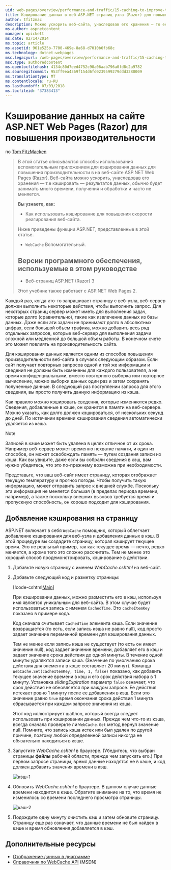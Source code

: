 ```yaml
---
uid: web-pages/overview/performance-and-traffic/15-caching-to-improve-the-performance-of-your-website
title: Кэширование данных в веб-ASP.NET страниц узла (Razor) для повышения производительности | Документация Майкрософт
author: tfitzmac
description: Можно ускорить веб-сайта, унаследовав его хранения — то есть кэш — результаты, обычно бы много времени получения и обработки данных...
ms.author: aspnetcontent
manager: wpickett
ms.date: 02/14/2014
ms.topic: article
ms.assetid: 961e525b-7700-469e-8a68-d7010b6fb68c
ms.technology: dotnet-webpages
msc.legacyurl: /web-pages/overview/performance-and-traffic/15-caching-to-improve-the-performance-of-your-website
msc.type: authoredcontent
ms.openlocfilehash: 4134c80d7eed4752c90a06aab796a0fd8c2a9782
ms.sourcegitcommit: 953ff9ea4369f154d6fd0239599279ddd3280009
ms.translationtype: MT
ms.contentlocale: ru-RU
ms.lasthandoff: 07/03/2018
ms.locfileid: "37383413"
---
```

<a name="caching-data-in-an-aspnet-web-pages-razor-site-for-better-performance"></a>Кэширование данных на сайте ASP.NET Web Pages (Razor) для повышения производительности
====================
по [Tom FitzMacken](https://github.com/tfitzmac)

> В этой статье описываются способы использования вспомогательным приложением для кэширования данных для повышения производительности в на веб-сайте ASP.NET Web Pages (Razor). Веб-сайта можно ускорить, унаследовав его хранения &#8212; т.е кэшировать &#8212; результатов данных, обычно будет занимать много времени, получения и обработки и часто не меняется.
> 
> **Вы узнаете, как:** 
> 
> - Как использовать кэширование для повышения скорости реагирования веб-сайта.
> 
> Ниже приведены функции ASP.NET, представленные в этой статье.
> 
> - `WebCache` Вспомогательный.
>   
> 
> ## <a name="software-versions-used-in-the-tutorial"></a>Версии программного обеспечения, используемые в этом руководстве
> 
> 
> - Веб-страниц ASP.NET (Razor) 3
>   
> 
> Этот учебник также работает с ASP.NET Web Pages 2.


Каждый раз, когда кто-то запрашивает страницу с веб-узла, веб-сервер должен выполнить некоторые действия, чтобы выполнить запрос. Для некоторых страниц сервер может иметь для выполнения задач, которые долго (сравнительно), такие как извлечение данных из базы данных. Даже если эти задачи не принимают долго в абсолютных цифрах, если большой объем трафика, можно добавить весь ряд отдельных запросов, которые веб-сервер для выполнения задачи сложной или медленной до большой объем работы. В конечном счете это может повлиять на производительность сайта.

Для кэширования данных является одним из способов повышения производительности веб-сайта в случаях следующим образом. Если сайт получает повторных запросов одной и той же информации и сведения не должны быть изменены для каждого пользователя, а не время конфиденциальными, вместо повторного выборка или повторное вычисление, можно выборки данных один раз и затем сохранять полученные данные. В следующий раз поступлении запроса для этого сведения, вы просто получить данную информацию из кэша.

Как правило можно кэшировать сведения, которые изменяются редко. Сведения, добавленные в кэше, он хранится в памяти на веб-сервере. Можно указать, как долго должен кэшироваться, от нескольких секунд до дней. По истечении времени кэширования сведения автоматически удаляется из кэша.

> [!NOTE]
> Записей в кэше может быть удалена в целях отличное от их срока. Например веб-сервер может временно нехватке памяти, и один из способов, он может освобождать память — путем создания записи из кэша. Как вы увидите, даже если вы собрали сведения в кэш, вам нужно убедитесь, что это по-прежнему возможна при необходимости.


Представьте, что ваш веб-сайт имеет страницу, которая отображает текущую температуру и прогноз погоды. Чтобы получить такую информацию, может отправить запрос к внешней службе. Поскольку эта информация не меняется большая (в пределах периода времени, например), а также поскольку внешних вызовов требуется время и пропускную способность, он хорошо подходит для кэширования.

## <a name="adding-caching-to-a-page"></a>Добавление кэширования на страницу

ASP.NET включает в себя `WebCache` помощник, который облегчает добавление кэширования для веб-узла и добавления данных в кэш. В этой процедуре вы создадите страницу, которая кэширует текущее время. Это не реальный пример, так как текущее время — нечто, редко меняется, а кроме того это сложно рассчитать. Тем не менее это хороший способ продемонстрировать, кэширование в действии.

1. Добавьте новую страницу с именем *WebCache.cshtml* на веб-сайт.
2. Добавьте следующий код и разметку страницы:

    [!code-cshtml[Main](15-caching-to-improve-the-performance-of-your-website/samples/sample1.cshtml)]

    При кэшировании данных, можно разместить его в кэш, используя имя является уникальным для веб-сайта. В этом случае будет использоваться запись с именем `CachedTime`. Это `cacheItemKey` показано в примере кода.

    Код сначала считывает `CachedTime` элемента кэша. Если значение возвращается (то есть, если запись кэша не равно null), код просто задает значение переменной времени для кэширования данных.

    Тем не менее если запись кэша не существует (то есть он имеет значение null), код задает значение времени, добавляет его в кэш и задает значение срока действия до одной минуты. В течение одной минуты удаляются записи кэша. (Значение по умолчанию срока действия для элемента в кэше составляет 20 минут). Команда `WebCache.Set(cacheItemKey, time, 1, false)` показано, как добавить текущее значение времени в кэш и его срок действия набора в 1 минуту. Установка *slidingExpiration* параметр `false` означает, что срок действия не обновляется при каждом запросе. Ее действия истекает ровно 1 минуту после ее добавления в кэш. Если это значение равно `true` время окончания срока действия 1 минута сбрасывается при каждом запросе значения из кэша.

    Этот код иллюстрирует шаблон, который всегда следует использовать при кэшировании данных. Прежде чем что-то из кэша, всегда сначала проверьте ли `WebCache.Get` метод вернул значение null. Помните, что запись кэша истек или был удален по другой причине, поэтому любой определенной записи никогда не обязательно находиться в кэше.
3. Запустите *WebCache.cshtml* в браузере. (Убедитесь, что выбран страницы **файлы** рабочей области, прежде чем запускать его.) При первом запросе страницы, время данные находятся не в кэше, и код должен добавить значения времени в кэш.

    ![кэш-1](15-caching-to-improve-the-performance-of-your-website/_static/image1.jpg)
4. Обновить *WebCache.cshtml* в браузере. В данном случае данные времени находится в кэше. Обратите внимание на то, что время не изменилось со времени последнего просмотра страницы.

    ![кэш-2](15-caching-to-improve-the-performance-of-your-website/_static/image2.jpg)
5. Подождите одну минуту очистить кэш и затем обновите страницу. Страницу еще раз означает, что данные времени не был найден в кэше и время обновления добавляется в кэш.

<a id="Additional_Resources"></a>
## <a name="additional-resources"></a>Дополнительные ресурсы


- [Отображение данных в диаграмме](https://go.microsoft.com/fwlink/?LinkId=202895)
- [Справочник по WebCache API](https://msdn.microsoft.com/library/system.web.helpers.webcache(v=vs.99).aspx) (MSDN)
